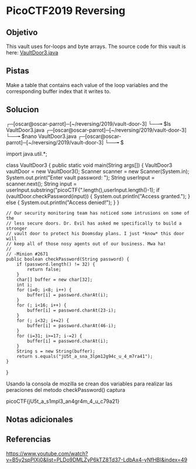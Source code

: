 # PicoCTF2019 Reversing
## Objetivo
This vault uses for-loops and byte arrays. The source code for this vault is here: [VaultDoor3.java](https://jupiter.challenges.picoctf.org/static/a4018cec1446761cb2e8cce05db925fa/VaultDoor3.java)
## Pistas
Make a table that contains each value of the loop variables and the corresponding buffer index that it writes to.
## Solucion

┌─[oscar@oscar-parrot]─[~/reversing/2019/vault-door-3]
└──╼ $ls
VaultDoor3.java
┌─[oscar@oscar-parrot]─[~/reversing/2019/vault-door-3]
└──╼ $nano VaultDoor3.java 
┌─[oscar@oscar-parrot]─[~/reversing/2019/vault-door-3]
└──╼ $


import java.util.*;

class VaultDoor3 {
    public static void main(String args[]) {
        VaultDoor3 vaultDoor = new VaultDoor3();
        Scanner scanner = new Scanner(System.in);
        System.out.print("Enter vault password: ");
        String userInput = scanner.next();
        String input = userInput.substring("picoCTF{".length(),userInput.length()-1);
        if (vaultDoor.checkPassword(input)) {
            System.out.println("Access granted.");
        } else {
            System.out.println("Access denied!");
        }
    }

    // Our security monitoring team has noticed some intrusions on some of the
    // less secure doors. Dr. Evil has asked me specifically to build a stronger
    // vault door to protect his Doomsday plans. I just *know* this door will
    // keep all of those nosy agents out of our business. Mwa ha!
    //
    // -Minion #2671
    public boolean checkPassword(String password) {
        if (password.length() != 32) {
            return false;
        }
        char[] buffer = new char[32];
        int i;
        for (i=0; i<8; i++) {
            buffer[i] = password.charAt(i);
        }
        for (; i<16; i++) {
            buffer[i] = password.charAt(23-i);
        }
        for (; i<32; i+=2) {
            buffer[i] = password.charAt(46-i);
        }
        for (i=31; i>=17; i-=2) {
            buffer[i] = password.charAt(i);
        }
        String s = new String(buffer);
        return s.equals("jU5t_a_sna_3lpm12g94c_u_4_m7ra41");
    }
}


Usando la consola de mozilla se crean dos variables para realizar las peraciones del metodo checkPassword()
	captura

picoCTF{jU5t_a_s1mpl3_an4gr4m_4_u_c79a21}

## Notas adicionales
## Referencias 
https://www.youtube.com/watch?v=B5y2spPIXj0&list=PLDo9DMLZyP6kTZ8Td37-LdbAx4-yNfHBl&index=49

